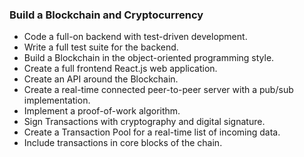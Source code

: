 ### Build a Blockchain and Cryptocurrency
- Code a full-on backend with test-driven development.
- Write a full test suite for the backend.
- Build a Blockchain in the object-oriented programming style.
- Create a full frontend React.js web application.
- Create an API around the Blockchain.
- Create a real-time connected peer-to-peer server with a pub/sub implementation.
- Implement a proof-of-work algorithm.
- Sign Transactions with cryptography and digital signature.
- Create a Transaction Pool for a real-time list of incoming data.
- Include transactions in core blocks of the chain.
